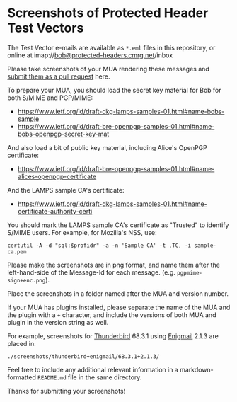 Screenshots of Protected Header Test Vectors
============================================

The Test Vector e-mails are available as `*.eml` files in this
repository, or online at imap://bob@protected-headers.cmrg.net/inbox

Please take screenshots of your MUA rendering these messages and
[submit them as a pull
request](https://github.com/autocrypt/protected-headers/pulls) here.

To prepare your MUA, you should load the secret key material for Bob
for both S/MIME and PGP/MIME:

 - https://www.ietf.org/id/draft-dkg-lamps-samples-01.html#name-bobs-sample
 - https://www.ietf.org/id/draft-bre-openpgp-samples-01.html#name-bobs-openpgp-secret-key-mat

And also load a bit of public key material, including Alice's OpenPGP
certificate:

 - https://www.ietf.org/id/draft-bre-openpgp-samples-01.html#name-alices-openpgp-certificate

And the LAMPS sample CA's certificate:

 - https://www.ietf.org/id/draft-dkg-lamps-samples-01.html#name-certificate-authority-certi

You should mark the LAMPS sample CA's certificate as "Trusted" to
identify S/MIME users.  For example, for Mozilla's NSS, use:

    certutil -A -d "sql:$profidr" -a -n 'Sample CA' -t ,TC, -i sample-ca.pem

Please make the screenshots are in png format, and name them after the
left-hand-side of the Message-Id for each message.
(e.g. `pgpmime-sign+enc.png`).

Place the screenshots in a folder named after the MUA and version number.

If your MUA has plugins installed, please separate the name of the MUA
and the plugin with a `+` character, and include the versions of both
MUA and plugin in the version string as well.

For example, screenshots for
[Thunderbird](https://www.thunderbird.net/) 68.3.1 using
[Enigmail](https://enigmail.net) 2.1.3 are placed in:

    ./screenshots/thunderbird+enigmail/68.3.1+2.1.3/

Feel free to include any additional relevant information in a
markdown-formatted `README.md` file in the same directory.

Thanks for submitting your screenshots!
